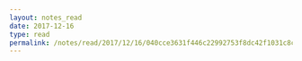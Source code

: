 ```yaml
---
layout: notes_read
date: 2017-12-16
type: read
permalink: /notes/read/2017/12/16/040cce3631f446c22992753f8dc42f1031c8cc89.html
---
```


